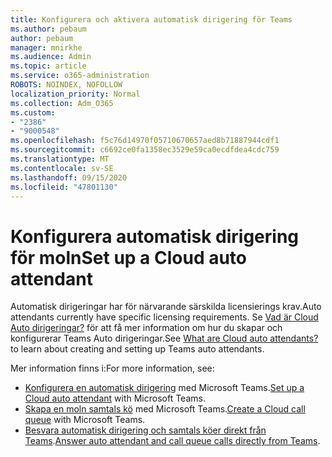 ```yaml
---
title: Konfigurera och aktivera automatisk dirigering för Teams
ms.author: pebaum
author: pebaum
manager: mnirkhe
ms.audience: Admin
ms.topic: article
ms.service: o365-administration
ROBOTS: NOINDEX, NOFOLLOW
localization_priority: Normal
ms.collection: Adm_O365
ms.custom:
- "2386"
- "9000548"
ms.openlocfilehash: f5c76d14970f05710670657aed8b71887944cdf1
ms.sourcegitcommit: c6692ce0fa1358ec3529e59ca0ecdfdea4cdc759
ms.translationtype: MT
ms.contentlocale: sv-SE
ms.lasthandoff: 09/15/2020
ms.locfileid: "47801130"
---
```

# <a name="set-up-a-cloud-auto-attendant"></a><span data-ttu-id="ea728-102">Konfigurera automatisk dirigering för moln</span><span class="sxs-lookup"><span data-stu-id="ea728-102">Set up a Cloud auto attendant</span></span>

<span data-ttu-id="ea728-103">Automatisk dirigeringar har för närvarande särskilda licensierings krav.</span><span class="sxs-lookup"><span data-stu-id="ea728-103">Auto attendants currently have specific licensing requirements.</span></span> <span data-ttu-id="ea728-104">Se [Vad är Cloud Auto dirigeringar?](https://docs.microsoft.com/microsoftteams/what-are-phone-system-auto-attendants) för att få mer information om hur du skapar och konfigurerar Teams Auto dirigeringar.</span><span class="sxs-lookup"><span data-stu-id="ea728-104">See [What are Cloud auto attendants?](https://docs.microsoft.com/microsoftteams/what-are-phone-system-auto-attendants) to learn about creating and setting up Teams auto attendants.</span></span> 

<span data-ttu-id="ea728-105">Mer information finns i:</span><span class="sxs-lookup"><span data-stu-id="ea728-105">For more information, see:</span></span>

- <span data-ttu-id="ea728-106">[Konfigurera en automatisk dirigering](https://docs.microsoft.com/microsoftteams/create-a-phone-system-auto-attendant) med Microsoft Teams.</span><span class="sxs-lookup"><span data-stu-id="ea728-106">[Set up a Cloud auto attendant](https://docs.microsoft.com/microsoftteams/create-a-phone-system-auto-attendant) with Microsoft Teams.</span></span> 
- <span data-ttu-id="ea728-107">[Skapa en moln samtals kö](https://docs.microsoft.com/microsoftteams/create-a-phone-system-call-queue) med Microsoft Teams.</span><span class="sxs-lookup"><span data-stu-id="ea728-107">[Create a Cloud call queue](https://docs.microsoft.com/microsoftteams/create-a-phone-system-call-queue) with Microsoft Teams.</span></span> 
- <span data-ttu-id="ea728-108">[Besvara automatisk dirigering och samtals köer direkt från Teams](https://docs.microsoft.com/microsoftteams/answer-auto-attendant-and-call-queue-calls).</span><span class="sxs-lookup"><span data-stu-id="ea728-108">[Answer auto attendant and call queue calls directly from Teams](https://docs.microsoft.com/microsoftteams/answer-auto-attendant-and-call-queue-calls).</span></span> 